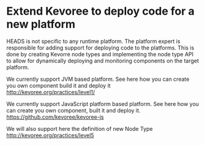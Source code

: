 # Extend Kevoree to deploy code for a new platform

HEADS is not specific to any runtime platform. The platform expert is responsible for adding support for deploying code to the platforms. This is done by creating Kevorre node types and implementing the node type API to allow for dynamically deploying and monitoring components on the target platform.

We currently support JVM based platform. See here how you can create you own component build it and deploy it
http://kevoree.org/practices/level1/

We currently support JavaScript platform based platform. See here how you can create you own component, built it and deploy it.
https://github.com/kevoree/kevoree-js

We will also support here the definition of new Node Type
http://kevoree.org/practices/level5
